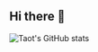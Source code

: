 ## Hi there 👋

![Taot's GitHub stats](https://github-immortality.vercel.app/api?username=Cupies)




